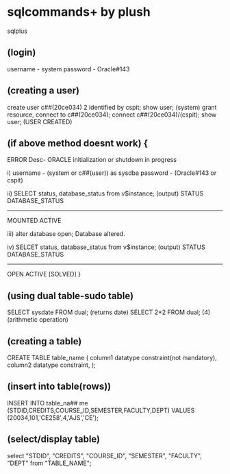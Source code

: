 # sqlcommands+ by plush
 sqlplus

## (login)

username - system
password - Oracle#143

## (creating a user)

create user c##(20ce034)
2 identified by cspit;
show user; (system)
grant resource, connect to c##(20ce034);
connect c##(20ce034)/(cspit);
show user;            (USER CREATED)

## (if above method doesnt work) {
ERROR Desc- ORACLE initialization or shutdown in progress

i) username - (system or c##(user)) as sysdba
password - (Oracle#143 or cspit)

ii) SELECT status, database_status from v$instance;
(output)
STATUS       DATABASE_STATUS
------------ -----------------
MOUNTED      ACTIVE

iii) alter database open;
         Database altered.

iv) SELCET status, database_status from v$instance;
(output)
STATUS       DATABASE_STATUS
------------ -----------------
OPEN         ACTIVE
[SOLVED]
}

## (using dual table-sudo table)

SELECT sysdate FROM dual;
(returns date)
SELECT 2*2 FROM dual;
(4) (arithmetic operation)

## (creating a table)

CREATE TABLE table_name ( 
    column1 datatype constraint(not mandatory),
    column2 datatype constraint,
);

## (insert into table(rows))

INSERT INTO table_na## me (STDID,CREDITS,COURSE_ID,SEMESTER,FACULTY,DEPT)
VALUES (20034,101,'CE258',4,'AJS','CE');

## (select/display table)


select 
    "STDID",
    "CREDITS",
    "COURSE_ID",
    "SEMESTER",
    "FACULTY",
    "DEPT"
from "TABLE_NAME";
